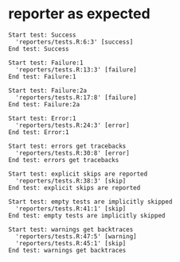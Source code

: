 # reporter as expected

    Start test: Success
      'reporters/tests.R:6:3' [success]
    End test: Success
    
    Start test: Failure:1
      'reporters/tests.R:13:3' [failure]
    End test: Failure:1
    
    Start test: Failure:2a
      'reporters/tests.R:17:8' [failure]
    End test: Failure:2a
    
    Start test: Error:1
      'reporters/tests.R:24:3' [error]
    End test: Error:1
    
    Start test: errors get tracebacks
      'reporters/tests.R:30:8' [error]
    End test: errors get tracebacks
    
    Start test: explicit skips are reported
      'reporters/tests.R:38:3' [skip]
    End test: explicit skips are reported
    
    Start test: empty tests are implicitly skipped
      'reporters/tests.R:41:1' [skip]
    End test: empty tests are implicitly skipped
    
    Start test: warnings get backtraces
      'reporters/tests.R:47:5' [warning]
      'reporters/tests.R:45:1' [skip]
    End test: warnings get backtraces
    

